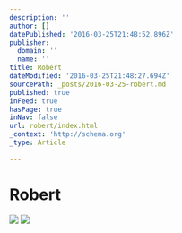 ```yaml
---
description: ''
author: []
datePublished: '2016-03-25T21:48:52.896Z'
publisher:
  domain: ''
  name: ''
title: Robert
dateModified: '2016-03-25T21:48:27.694Z'
sourcePath: _posts/2016-03-25-robert.md
published: true
inFeed: true
hasPage: true
inNav: false
url: robert/index.html
_context: 'http://schema.org'
_type: Article

---
```

# Robert
![](https://the-grid-user-content.s3-us-west-2.amazonaws.com/0c310bbf-fca6-4ff5-96f3-1c1ab9c85a08.png)
![](https://the-grid-user-content.s3-us-west-2.amazonaws.com/30ab3d10-c5f3-438c-a192-bcafe8350307.png)